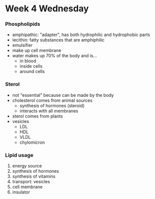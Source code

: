 # Week 4 Wednesday

### Phospholipids

* amphipathic: "adapter", has both hydrophilic and hydrophobic parts
* lecithin: fatty substances that are amphiphilic
* emulsifier
* make up cell membrane
* water makes up 70% of the body and is...
  * in blood
  * inside cells
  * around cells

### Sterol

* not "essential" because can be made by the body
* cholesterol comes from animal sources
  * synthesis of hormones (steroid)
  * interacts with all membranes
* sterol comes from plants
* vesicles
  * LDL
  * HDL
  * VLDL
  * chylomicron

### Lipid usage

1. energy source
2. synthesis of hormones
3. synthesis of vitamins
4. transport: vesicles
5. cell membrane
6. insulator